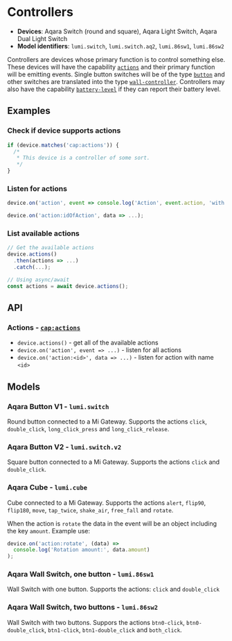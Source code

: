 # Controllers

- **Devices**: Aqara Switch (round and square), Aqara Light Switch, Aqara Dual Light Switch
- **Model identifiers**: `lumi.switch`, `lumi.switch.aq2`, `lumi.86sw1`, `lumi.86sw2`

Controllers are devices whose primary function is to control something else.
These devices will have the capability [`actions`][actions] and their primary
function will be emitting events. Single button switches will be of the type
[`button`][button] and other switches are translated into the type
[`wall-controller`][wall-controller]. Controllers may also have the capability
[`battery-level`][battery-level] if they can report their battery level.

## Examples

### Check if device supports actions

```javascript
if (device.matches('cap:actions')) {
  /*
   * This device is a controller of some sort.
   */
}
```

### Listen for actions

```javascript
device.on('action', event => console.log('Action', event.action, 'with data', event.data));

device.on('action:idOfAction', data => ...);
```

### List available actions

```javascript
// Get the available actions
device.actions()
  .then(actions => ...)
  .catch(...);

// Using async/await
const actions = await device.actions();
```

## API

### Actions - [`cap:actions`][actions]

- `device.actions()` - get all of the available actions
- `device.on('action', event => ...)` - listen for all actions
- `device.on('action:<id>', data => ...)` - listen for action with name `<id>`

## Models

### Aqara Button V1 - `lumi.switch`

Round button connected to a Mi Gateway. Supports the actions `click`,
`double_click`, `long_click_press` and `long_click_release`.

### Aqara Button V2 - `lumi.switch.v2`

Square button connected to a Mi Gateway. Supports the actions `click`
and `double_click`.

### Aqara Cube - `lumi.cube`

Cube connected to a Mi Gateway. Supports the actions `alert`, `flip90`,
`flip180`, `move`, `tap_twice`, `shake_air`, `free_fall` and `rotate`.

When the action is `rotate` the data in the event will be an object including
the key `amount`. Example use:

```javascript
device.on('action:rotate', (data) =>
  console.log('Rotation amount:', data.amount)
);
```

### Aqara Wall Switch, one button - `lumi.86sw1`

Wall Switch with one button. Supports the actions: `click` and `double_click`

### Aqara Wall Switch, two buttons - `lumi.86sw2`

Wall Switch with two buttons. Suppors the actions `btn0-click`,
`btn0-double_click`, `btn1-click`, `btn1-double_click` and `both_click`.

[actions]: http://abstract-things.readthedocs.io/en/latest/controllers/actions.html
[button]: http://abstract-things.readthedocs.io/en/latest/controllers/buttons.html
[wall-controller]: http://abstract-things.readthedocs.io/en/latest/controllers/wall-controllers.html
[battery-level]: http://abstract-things.readthedocs.io/en/latest/common/battery-level.html
